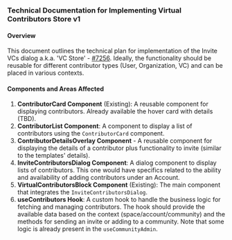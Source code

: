### Technical Documentation for Implementing Virtual Contributors Store v1

#### Overview

This document outlines the technical plan for implementation of the Invite VCs dialog a.k.a. 'VC Store' - [#7256](https://github.com/alkem-io/client-web/issues/7256). Ideally, the functionality should be reusable for different contributor types (User, Organization, VC) and can be placed in various contexts.

#### Components and Areas Affected

1. **ContributorCard Component** (Existing): A reusable component for displaying contributors. Already available the hover card with details (TBD).
2. **ContributorList Component**: A component to display a list of contributors using the `ContributorCard` component.
3. **ContributorDetailsOverlay Component** - A reusable component for displaying the details of a contributor plus functionality to invite (similar to the templates' details).
4. **InviteContributorsDialog Component**: A dialog component to display lists of contributors. This one would have specifics related to the ability and availability of adding contributors under an Account.
5. **VirtualContributorsBlock Component** (Existing): The main component that integrates the `InviteContributorsDialog`.
6. **useContributors Hook**: A custom hook to handle the business logic for fetching and managing contributors. The hook should provide the available data based on the context (space/account/community) and the methods for sending an invite or adding to a community.
   Note that some logic is already present in the `useCommunityAdmin`.
